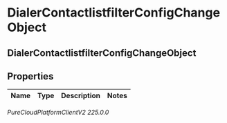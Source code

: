 # DialerContactlistfilterConfigChangeObject

## DialerContactlistfilterConfigChangeObject

## Properties

|Name | Type | Description | Notes|
|------------ | ------------- | ------------- | -------------|



_PureCloudPlatformClientV2 225.0.0_

